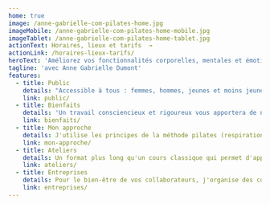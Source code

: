 ```yaml
---
home: true
image: /anne-gabrielle-com-pilates-home.jpg
imageMobile: /anne-gabrielle-com-pilates-home-mobile.jpg
imageTablet: /anne-gabrielle-com-pilates-home-tablet.jpg
actionText: Horaires, lieux et tarifs  →
actionLink: /horaires-lieux-tarifs/
heroText: 'Améliorez vos fonctionnalités corporelles, mentales et émotionnelles.'
tagline: 'avec Anne Gabrielle Dumont'
features:
  - title: Public
    details: "Accessible à tous : femmes, hommes, jeunes et moins jeunes, débutants ou sportifs, peu importe votre condition physique, la méthode s'adapte à vous et vos besoins."
    link: public/
  - title: Bienfaits
    details: 'Un travail consciencieux et rigoureux vous apportera de nombreuses satisfactions: un corps tonique, stable et souple, véritable allié au quotidien ou dans votre pratique sportive, un esprit calme et confiant.'
    link: bienfaits/
  - title: Mon approche
    details: J'utilise les principes de la méthode pilates (respiration, concentration, centrage, précision) pour vous aider à progresser en toute sécurité et avec bienveillance, vous encourager dans l'effort pour un résultat gratifiant et motivant. Découvrez en vous une nouvelle source de vitalité.
    link: mon-approche/
  - title: Ateliers
    details: Un format plus long qu'un cours classique qui permet d'appronfondir la pratique pour ceux qui en font régulièrement ou d'entrer sereinement dans la méthode pour ceux qui s'y consacrent de manière occasionnelle. 
    link: ateliers/
  - title: Entreprises
    details: Pour le bien-être de vos collaborateurs, j'organise des cours au sein de votre entreprise. Le pilates soulage les douleurs liées aux postures statiques prolongées, diminue le stress et augmente les capacités de concentration. C'est une activité facile à organiser et appréciée des collaborateurs.
    link: entreprises/
---
```

